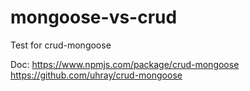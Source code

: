 # mongoose-vs-crud
Test for crud-mongoose

Doc: https://www.npmjs.com/package/crud-mongoose
https://github.com/uhray/crud-mongoose
